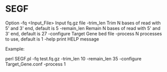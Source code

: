 # SEGF

Option
        -fq <Input_File>    Input fq.gz file
        -trim_len   <Trim reads length> Trim N bases of read with 5' and 3' end, default is 5
        -remain_len <Remain reads length>   Remain N bases of read with 5' and 3' end, default is 27
        -configure  <bed file>    Target Gene bed file
        -process    <Number of process used>    N processes to use, default is 1
        -help   print HELP message

Example:

perl SEGF.pl -fq test.fq.gz -trim_len 10 -remain_len 35 -configure Target_Gene.conf -process 1
